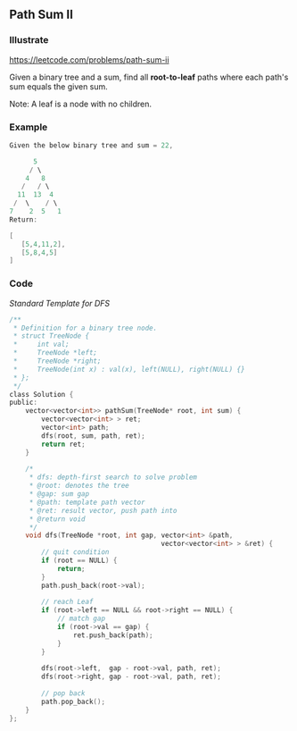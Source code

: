 ## Path Sum II
### Illustrate
<https://leetcode.com/problems/path-sum-ii>

Given a binary tree and a sum, find all **root-to-leaf** paths where each path's sum equals the given sum.

Note: A leaf is a node with no children.

### Example

```c
Given the below binary tree and sum = 22,

      5
     / \
    4   8
   /   / \
  11  13  4
 /  \    / \
7    2  5   1
Return:

[
   [5,4,11,2],
   [5,8,4,5]
]
```

### Code

_Standard Template for DFS_

```c
/**
 * Definition for a binary tree node.
 * struct TreeNode {
 *     int val;
 *     TreeNode *left;
 *     TreeNode *right;
 *     TreeNode(int x) : val(x), left(NULL), right(NULL) {}
 * };
 */
class Solution {
public:
    vector<vector<int>> pathSum(TreeNode* root, int sum) {
        vector<vector<int> > ret;
        vector<int> path;
        dfs(root, sum, path, ret);
        return ret;
    }
    
    /*
     * dfs: depth-first search to solve problem
     * @root: denotes the tree
     * @gap: sum gap
     * @path: template path vector
     * @ret: result vector, push path into
     * @return void
     */
    void dfs(TreeNode *root, int gap, vector<int> &path,
                                      vector<vector<int> > &ret) {
        // quit condition
        if (root == NULL) {
            return;
        }
        path.push_back(root->val);
        
        // reach Leaf
        if (root->left == NULL && root->right == NULL) {
            // match gap
            if (root->val == gap) {
                ret.push_back(path);
            }
        }
        
        dfs(root->left,  gap - root->val, path, ret);
        dfs(root->right, gap - root->val, path, ret);
        
        // pop back
        path.pop_back();
    }
};
```